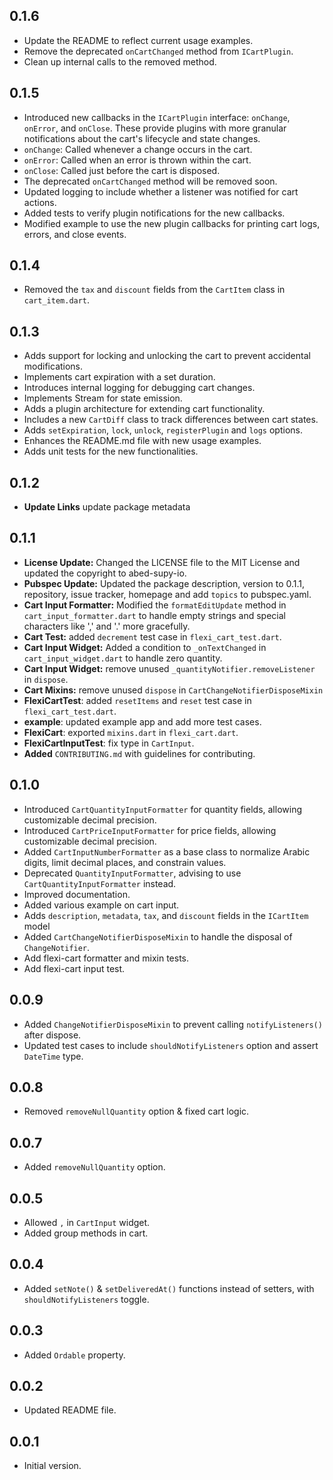 ## 0.1.6
- Update the README to reflect current usage examples.
- Remove the deprecated `onCartChanged` method from `ICartPlugin`.
- Clean up internal calls to the removed method.

## 0.1.5
- Introduced new callbacks in the `ICartPlugin` interface: `onChange`, `onError`, and `onClose`. These provide plugins with more granular notifications about the cart's lifecycle and state changes.
 - `onChange`: Called whenever a change occurs in the cart.
 - `onError`: Called when an error is thrown within the cart.
 - `onClose`: Called just before the cart is disposed.
- The deprecated `onCartChanged` method will be removed soon.
- Updated logging to include whether a listener was notified for cart actions.
- Added tests to verify plugin notifications for the new callbacks.
- Modified example to use the new plugin callbacks for printing cart logs, errors, and close events.

## 0.1.4
- Removed the `tax` and `discount` fields from the `CartItem` class in `cart_item.dart`.

## 0.1.3
- Adds support for locking and unlocking the cart to prevent accidental modifications.
- Implements cart expiration with a set duration.
- Introduces internal logging for debugging cart changes.
- Implements Stream for state emission.
- Adds a plugin architecture for extending cart functionality.
- Includes a new `CartDiff` class to track differences between cart states.
- Adds `setExpiration`, `lock`, `unlock`, `registerPlugin` and `logs` options.
- Enhances the README.md file with new usage examples.
- Adds unit tests for the new functionalities.

## 0.1.2
- **Update Links** update package metadata

## 0.1.1
- **License Update:** Changed the LICENSE file to the MIT License and updated the copyright to abed-supy-io.
- **Pubspec Update:** Updated the package description, version to 0.1.1, repository, issue tracker, homepage and add `topics` to pubspec.yaml.
- **Cart Input Formatter:** Modified the `formatEditUpdate` method in `cart_input_formatter.dart` to handle empty strings and special characters like ',' and '.' more gracefully.
- **Cart Test:** added `decrement` test case in `flexi_cart_test.dart`.
- **Cart Input Widget:** Added a condition to `_onTextChanged` in `cart_input_widget.dart` to handle zero quantity.
- **Cart Input Widget:** remove unused  `_quantityNotifier.removeListener` in `dispose`.
- **Cart Mixins:** remove unused `dispose` in `CartChangeNotifierDisposeMixin`
- **FlexiCartTest**: added `resetItems` and  `reset` test case in `flexi_cart_test.dart`.
- **example**: updated example app and add more test cases.
- **FlexiCart**: exported `mixins.dart` in  `flexi_cart.dart`.
- **FlexiCartInputTest**: fix type in `CartInput`.
- **Added** `CONTRIBUTING.md` with guidelines for contributing.

## 0.1.0
- Introduced `CartQuantityInputFormatter` for quantity fields, allowing customizable decimal precision.
- Introduced `CartPriceInputFormatter` for price fields, allowing customizable decimal precision.
- Added `CartInputNumberFormatter` as a base class to normalize Arabic digits, limit decimal places, and constrain values.
- Deprecated `QuantityInputFormatter`, advising to use `CartQuantityInputFormatter` instead.
- Improved documentation.
- Added various example on cart input.
- Adds `description`, `metadata`, `tax`, and `discount` fields in the `ICartItem` model
- Added `CartChangeNotifierDisposeMixin` to handle the disposal of `ChangeNotifier`.
- Add flexi-cart formatter and mixin tests.
- Add flexi-cart input test.

## 0.0.9
- Added `ChangeNotifierDisposeMixin` to prevent calling `notifyListeners()` after dispose.
- Updated test cases to include `shouldNotifyListeners` option and assert `DateTime` type.

## 0.0.8
- Removed `removeNullQuantity` option & fixed cart logic.

## 0.0.7
- Added `removeNullQuantity` option.

## 0.0.5
- Allowed `,` in `CartInput` widget.
- Added group methods in cart.

## 0.0.4
- Added `setNote()` & `setDeliveredAt()` functions instead of setters, with `shouldNotifyListeners` toggle.

## 0.0.3
- Added `Ordable` property.

## 0.0.2
- Updated README file.

## 0.0.1
- Initial version.
